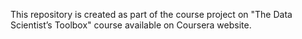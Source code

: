 This repository is created as part of the course project on "The Data
Scientist’s Toolbox" course available on Coursera website.
